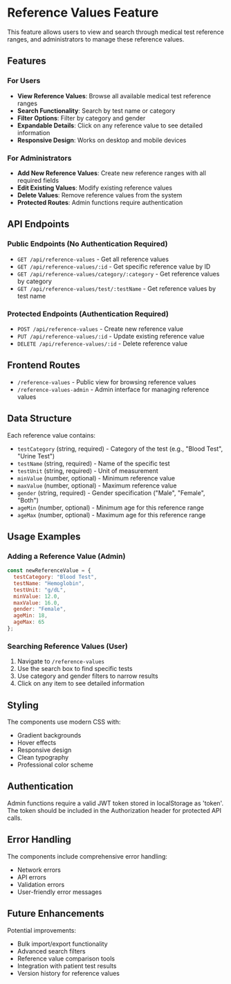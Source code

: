 # Reference Values Feature

This feature allows users to view and search through medical test reference ranges, and administrators to manage these reference values.

## Features

### For Users
- **View Reference Values**: Browse all available medical test reference ranges
- **Search Functionality**: Search by test name or category
- **Filter Options**: Filter by category and gender
- **Expandable Details**: Click on any reference value to see detailed information
- **Responsive Design**: Works on desktop and mobile devices

### For Administrators
- **Add New Reference Values**: Create new reference ranges with all required fields
- **Edit Existing Values**: Modify existing reference values
- **Delete Values**: Remove reference values from the system
- **Protected Routes**: Admin functions require authentication

## API Endpoints

### Public Endpoints (No Authentication Required)
- `GET /api/reference-values` - Get all reference values
- `GET /api/reference-values/:id` - Get specific reference value by ID
- `GET /api/reference-values/category/:category` - Get reference values by category
- `GET /api/reference-values/test/:testName` - Get reference values by test name

### Protected Endpoints (Authentication Required)
- `POST /api/reference-values` - Create new reference value
- `PUT /api/reference-values/:id` - Update existing reference value
- `DELETE /api/reference-values/:id` - Delete reference value

## Frontend Routes

- `/reference-values` - Public view for browsing reference values
- `/reference-values-admin` - Admin interface for managing reference values

## Data Structure

Each reference value contains:
- `testCategory` (string, required) - Category of the test (e.g., "Blood Test", "Urine Test")
- `testName` (string, required) - Name of the specific test
- `testUnit` (string, required) - Unit of measurement
- `minValue` (number, optional) - Minimum reference value
- `maxValue` (number, optional) - Maximum reference value
- `gender` (string, required) - Gender specification ("Male", "Female", "Both")
- `ageMin` (number, optional) - Minimum age for this reference range
- `ageMax` (number, optional) - Maximum age for this reference range

## Usage Examples

### Adding a Reference Value (Admin)
```javascript
const newReferenceValue = {
  testCategory: "Blood Test",
  testName: "Hemoglobin",
  testUnit: "g/dL",
  minValue: 12.0,
  maxValue: 16.0,
  gender: "Female",
  ageMin: 18,
  ageMax: 65
};
```

### Searching Reference Values (User)
1. Navigate to `/reference-values`
2. Use the search box to find specific tests
3. Use category and gender filters to narrow results
4. Click on any item to see detailed information

## Styling

The components use modern CSS with:
- Gradient backgrounds
- Hover effects
- Responsive design
- Clean typography
- Professional color scheme

## Authentication

Admin functions require a valid JWT token stored in localStorage as 'token'. The token should be included in the Authorization header for protected API calls.

## Error Handling

The components include comprehensive error handling:
- Network errors
- API errors
- Validation errors
- User-friendly error messages

## Future Enhancements

Potential improvements:
- Bulk import/export functionality
- Advanced search filters
- Reference value comparison tools
- Integration with patient test results
- Version history for reference values 